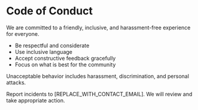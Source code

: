 # Code of Conduct

We are committed to a friendly, inclusive, and harassment-free experience for everyone.

- Be respectful and considerate
- Use inclusive language
- Accept constructive feedback gracefully
- Focus on what is best for the community

Unacceptable behavior includes harassment, discrimination, and personal attacks.

Report incidents to [REPLACE_WITH_CONTACT_EMAIL]. We will review and take appropriate action.
